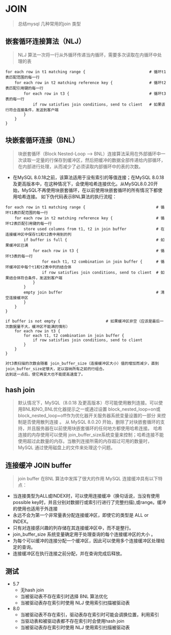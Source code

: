 # JOIN
> 总结mysql 几种常用的join 类型

## 嵌套循环连接算法（NLJ）
> NLJ 算法一次将一行从外循环传递当内循环，需要多次读取在内循环中处理的表

```
for each row in t1 matching range {                            # 循环t1表匹配范围的每一行
	for each row in t2 matching reference key {                # 循环t2表匹配引用键的每一行
		for each row in t3 {                                   # 循环t3表的每一行
			if row satisfies join conditions, send to client   # 如果该行符合连接条件，发送到客户端
		}
	}
}
```



## 块嵌套循环连接（BNL）
> 块嵌套循环（Block Nested-Loop --> BNL）连接算法采用在外部循环中一次读取一定量的行保存到缓冲区，然后把缓冲的数据全部传递给内部循环，在内部进行处理，从而减少了必须读取内部循环中的表的次数。

+ 在MySQL 8.0.18之前，该算法适用于没有索引的等值连接；在MySQL 8.0.18及更高版本中，在这种情况下，会使用哈希连接优化。从MySQL8.0.20开始，MySQL不再使用块嵌套循环，在以前使用块嵌套循环的所有情况下都使用哈希连接。
如下伪代码表示BNL算法的执行流程：
```
for each row in t1 matching range {                               # 循环t1表匹配范围的每一行
	for each row in t2 matching reference key {                   # 循环t2表匹配引用键的每一行
		store used columns from t1, t2 in join buffer             # 在连接缓冲区中保存t1和t2表中用到的列
		if buffer is full {                                       # 如果缓冲区已满
			for each row in t3 {                                  # 循环t3表的每一行
				for each t1, t2 combination in join buffer {      # 循环缓冲区中每个t1和t2表中列的结合体
				if row satisfies join conditions, send to client  # 如果结合体符合条件，发送到客户端
			}
		}
		empty join buffer                                         # 清空连接缓冲区
		}
	}
}

if buffer is not empty {                    # 如果缓冲区非空（应该是最后一次数据量不大，缓冲区不能满的情形）
	for each row in t3 {
		for each t1, t2 combination in join buffer {
			if row satisfies join conditions, send to client
		}
	}
}

对t3表扫描的次数会随着 join_buffer_size（连接缓冲区大小）值的增加而减少，直到 join_buffer_size足够大，足以容纳所有之前的行组合。
达到这一点后，使它再变大也不能提高速度了。
```

## hash join
>默认情况下，MySQL（8.0.18 及更高版本）尽可能使用散列连接。可以使用BNL和NO_BNL优化器提示之一或通过设置 block_nested_loop=on或 block_nested_loop=off作为优化器开关服务器系统变量设置的一部分 来控制是否使用散列连接 。
>从 MySQL 8.0.20 开始，删除了对块嵌套循环的支持，并且服务器在以前使用块嵌套循环的任何地方都使用哈希连接。
>哈希连接的内存使用可以使用 join_buffer_size系统变量来控制；哈希连接不能使用超过此数量的内存。当散列连接所需的内存超过可用的数量时，MySQL 通过使用磁盘上的文件来处理这个问题。


## 连接缓冲 JOIN buffer
>join buffer 在BNL 算法中发挥了很大的作用
MySQL 连接缓冲具有以下特点：
+ 当连接类型为ALL或INDEX时，可以使用连接缓冲（换句话说，当没有使用possible key时，并且分别对数据行或索引行进行了完整扫描),或range。缓冲的使用也适用于外连接
+ 永远不会为第一个非常量表分配连接缓冲区，即使它的类型是 ALL or INDEX。
+ 只有对连接感兴趣的列存储在其连接缓冲区中，而不是整行。
+ join_buffer_size 系统变量确定用于处理查询的每个连接缓冲区的大小 。
+ 为每个可以缓冲的连接分配一个缓冲区，因此可以使用多个连接缓冲区处理给定的查询。
+ 连接缓冲区在执行连接之前分配，并在查询完成后释放。


## 测试
+ 5.7
  * 无hash join
  * 当被驱动表不存在索引时选择 BNL 算法优化
  * 当被驱动表存在索引时使用 NLJ 使用索引扫描被驱动表
+ 8.0
  * 当被驱动表不存在索引，驱动表存在索引时可能会调换位置，利用索引
  * 当驱动表和被驱动表都不存在索引时会使用hash join
  * 当被驱动表存在索引时使用 NLJ 使用索引扫描被驱动表
  